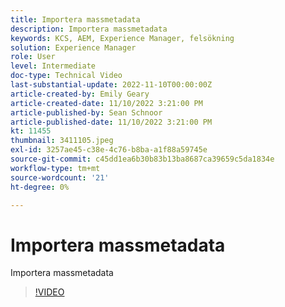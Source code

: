 ```yaml
---
title: Importera massmetadata
description: Importera massmetadata
keywords: KCS, AEM, Experience Manager, felsökning
solution: Experience Manager
role: User
level: Intermediate
doc-type: Technical Video
last-substantial-update: 2022-11-10T00:00:00Z
article-created-by: Emily Geary
article-created-date: 11/10/2022 3:21:00 PM
article-published-by: Sean Schnoor
article-published-date: 11/10/2022 3:21:00 PM
kt: 11455
thumbnail: 3411105.jpeg
exl-id: 3257ae45-c38e-4c76-b8ba-a1f88a59745e
source-git-commit: c45dd1ea6b30b83b13ba8687ca39659c5da1834e
workflow-type: tm+mt
source-wordcount: '21'
ht-degree: 0%

---
```


# Importera massmetadata

Importera massmetadata

>[!VIDEO](https://video.tv.adobe.com/v/3411105/?quality=12&learn=on)
